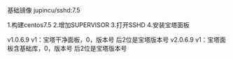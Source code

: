 基础镜像 jupincu/sshd:7.5

1.构建centos7.5
2.增加SUPERVISOR
3.打开SSHD
4.安装宝塔面板





v1.0.6.9 v1：宝塔干净面板，0，版本号  后2位是宝塔版本号
v2.0.6.9 v1：宝塔面板含基础库，0，版本号  后2位是宝塔版本号







